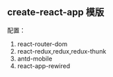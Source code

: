 ## create-react-app 模版

配置：
1. react-router-dom
2. react-redux,redux,redux-thunk
3. antd-mobile
4. react-app-rewired
